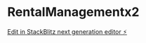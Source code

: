 # RentalManagementx2

[Edit in StackBlitz next generation editor ⚡️](https://stackblitz.com/~/github.com/naveenstks/RentalManagementx2)